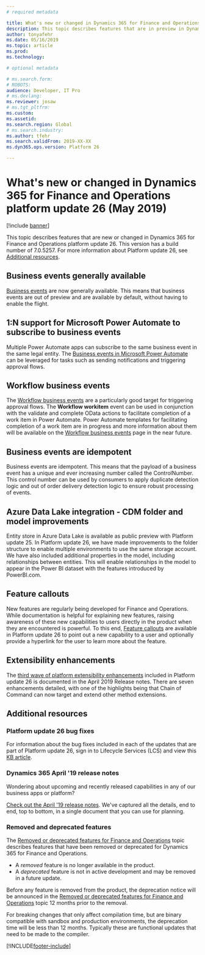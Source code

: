 ```yaml
---
# required metadata

title: What's new or changed in Dynamics 365 for Finance and Operations platform update 26 (May 2019)
description: This topic describes features that are in preview in Dynamics 365 for Finance and Operations platform update 26 (May 2019). 
author: tonyafehr
ms.date: 05/16/2019
ms.topic: article
ms.prod: 
ms.technology: 

# optional metadata

# ms.search.form: 
# ROBOTS: 
audience: Developer, IT Pro
# ms.devlang: 
ms.reviewer: josaw
# ms.tgt_pltfrm: 
ms.custom: 
ms.assetid:
ms.search.region: Global
# ms.search.industry: 
ms.author: tfehr
ms.search.validFrom: 2019-XX-XX
ms.dyn365.ops.version: Platform 26

---
```

# What's new or changed in Dynamics 365 for Finance and Operations platform update 26 (May 2019)

[!include [banner](../includes/banner.md)]

This topic describes features that are new or changed in Dynamics 365 for Finance and Operations platform update 26. This version has a build number of 7.0.5257. For more information about Platform update 26, see [Additional resources](whats-new-platform-update-26.md#additional-resources).

## Business events generally available
[Business events](../../dev-itpro/business-events/home-page.md) are now generally available. This means that business events are out of preview and are available by default, without having to enable the flight. 

## 1:N support for Microsoft Power Automate to subscribe to business events
Multiple Power Automate apps can subscribe to the same business event in the same legal entity. The [Business events in Microsoft Power Automate](../../dev-itpro/business-events/business-events-flow.md) can be leveraged for tasks such as sending notifications and triggering approval flows. 

## Workflow business events
The [Workflow business events](../../dev-itpro/business-events/business-events-workflow.md) are a particularly good target for triggering approval flows. The **Workflow workitem** event can be used in conjunction with the validate and complete OData actions to facilitate completion of a work item in Power Automate. Power Automate templates for facilitating completion of a work item are in progress and more information about them will be available on the [Workflow business events](../../dev-itpro/business-events/business-events-workflow.md) page in the near future.

## Business events are idempotent
Business events are idempotent. This means that the payload of a business event has a unique and ever increasing number called the ControlNumber. This control number can be used by consumers to apply duplicate detection logic and out of order delivery detection logic to ensure robust processing of events.

## Azure Data Lake integration - CDM folder and model improvements 
Entity store in Azure Data Lake is available as public preview with Platform update 25. In Platform update 26, we have made improvements to the folder structure to enable multiple environments to use the same storage account. We have also included additional properties in the model, including relationships between entities. This will enable relationships in the model to appear in the Power BI dataset with the features introduced by PowerBI.com.

## Feature callouts
New features are regularly being developed for Finance and Operations. While documentation is helpful for explaining new features, raising awareness of these new capabilities to users directly in the product when they are encountered is powerful. To this end, [Feature callouts](../../dev-itpro/user-interface/feature-callouts.md) are available in Platform update 26 to point out a new capability to a user and optionally provide a hyperlink for the user to learn more about the feature.  

## Extensibility enhancements
The [third wave of platform extensibility enhancements](https://docs.microsoft.com/business-applications-release-notes/April19/dynamics365-finance-operations/platform-extensibility3) included in Platform update 26 is documented in the April 2019 Release notes. There are seven enhancements detailed, with one of the highlights being that Chain of Command can now target and extend other method extensions.

## Additional resources

### Platform update 26 bug fixes
For information about the bug fixes included in each of the updates that are part of Platform update 26, sign in to Lifecycle Services (LCS) and view this [KB article](https://fix.lcs.dynamics.com/Issue/Details?bugId=313846&dbType=3&qc=a4ba239cdec6f528657f529750b68845b75580e5fdb0ad6060c4bc33f8da67f8).

### Dynamics 365 April '19 release notes
Wondering about upcoming and recently released capabilities in any of our business apps or platform?

[Check out the April '19 release notes](https://docs.microsoft.com/business-applications-release-notes/April19/index). We've captured all the details, end to end, top to bottom, in a single document that you can use for planning.

### Removed and deprecated features
The [Removed or deprecated features for Finance and Operations](../../dev-itpro/migration-upgrade/deprecated-features.md) topic describes features that have been removed or deprecated for Dynamics 365 for Finance and Operations.

- A *removed* feature is no longer available in the product.
- A *deprecated* feature is not in active development and may be removed in a future update.

Before any feature is removed from the product, the deprecation notice will be announced in the [Removed or deprecated features for Finance and Operations](../../dev-itpro/migration-upgrade/deprecated-features.md) topic 12 months prior to the removal.

For breaking changes that only affect compilation time, but are binary compatible with sandbox and production environments, the deprecation time will be less than 12 months. Typically these are functional updates that need to be made to the compiler.


[!INCLUDE[footer-include](../../../includes/footer-banner.md)]